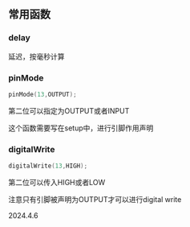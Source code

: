 ## 常用函数

### delay

延迟，按毫秒计算

### pinMode

```c++
pinMode(13,OUTPUT);
```

第二位可以指定为OUTPUT或者INPUT

这个函数需要写在setup中，进行引脚作用声明

### digitalWrite

```c++
digitalWrite(13,HIGH);
```

第二位可以传入HIGH或者LOW

注意只有引脚被声明为OUTPUT才可以进行digital write

2024.4.6